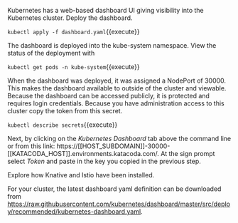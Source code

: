 Kubernetes has a web-based dashboard UI giving visibility into the Kubernetes cluster. Deploy the dashboard.

`kubectl apply -f dashboard.yaml`{{execute}}

The dashboard is deployed into the kube-system namespace. View the status of the deployment with 

`kubectl get pods -n kube-system`{{execute}}

When the dashboard was deployed, it was assigned a NodePort of 30000. This makes the dashboard available to outside of the cluster and viewable. Because the dashboard can be accessed publicly, it is protected and requires login credentials. Because you have administration access to this cluster copy the token from this secret.

`kubectl describe secrets`{{execute}}

Next, by clicking on the _Kubernetes Dashboard_ tab above the command line or from this link: https://[[HOST_SUBDOMAIN]]-30000-[[KATACODA_HOST]].environments.katacoda.com/. At the sign prompt select _Token_ and paste in the key you copied in the previous step.

Explore how Knative and Istio have been installed.

For your cluster, the latest dashboard yaml definition can be downloaded from https://raw.githubusercontent.com/kubernetes/dashboard/master/src/deploy/recommended/kubernetes-dashboard.yaml.